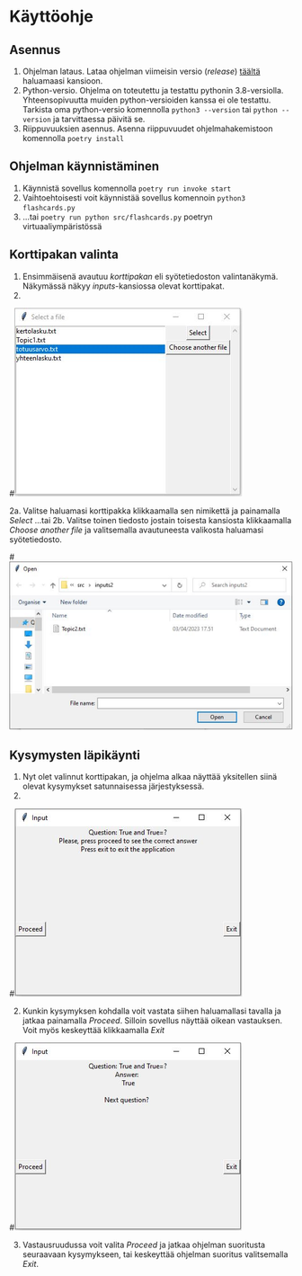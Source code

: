 # Käyttöohje
## Asennus 
1. Ohjelman lataus. Lataa ohjelman viimeisin versio (_release_) [täältä](https://github.com/platipus82/ot-harjoitustyo/releases/tag/viikko6) haluamaasi kansioon.
2. Python-versio. Ohjelma on toteutettu ja testattu pythonin 3.8-versiolla. Yhteensopivuutta muiden python-versioiden kanssa ei ole testattu. Tarkista oma python-versio komennolla `python3 --version` tai `python --version` ja tarvittaessa päivitä se.
3. Riippuvuuksien asennus. Asenna riippuvuudet ohjelmahakemistoon komennolla `poetry install`

## Ohjelman käynnistäminen
1. Käynnistä sovellus komennolla `poetry run invoke start`
2. Vaihtoehtoisesti voit käynnistää sovellus komennoin `python3 flashcards.py`
3. ...tai `poetry run python src/flashcards.py` poetryn virtuaaliympäristössä

## Korttipakan valinta
1. Ensimmäisenä avautuu _korttipakan_ eli syötetiedoston valintanäkymä. Näkymässä näkyy _inputs_-kansiossa olevat korttipakat.
2. 
#![](./kuvat/nakyma1.JPG)

2a. Valitse haluamasi korttipakka klikkaamalla sen nimikettä ja painamalla _Select_
...tai 
2b. Valitse toinen tiedosto jostain toisesta kansiosta klikkaamalla _Choose another file_ ja valitsemalla avautuneesta valikosta haluamasi syötetiedosto.

#![](./kuvat/nakyma2.JPG)

## Kysymysten läpikäynti
1. Nyt olet valinnut korttipakan, ja ohjelma alkaa näyttää yksitellen siinä olevat kysymykset satunnaisessa järjestyksessä. 
2. 
#![](./kuvat/nakyma3.JPG)

2. Kunkin kysymyksen kohdalla voit vastata siihen haluamallasi tavalla ja jatkaa painamalla _Proceed_. Silloin sovellus näyttää oikean vastauksen. Voit myös keskeyttää klikkaamalla _Exit_

#![](./kuvat/nakyma4_vastaus.JPG) 

3. Vastausruudussa voit valita _Proceed_ ja jatkaa ohjelman suoritusta seuraavaan kysymykseen, tai keskeyttää ohjelman suoritus valitsemalla _Exit_.
